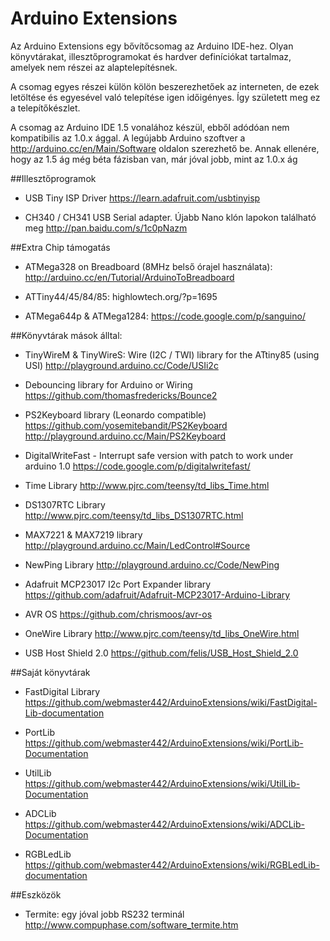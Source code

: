 # Arduino Extensions

Az Arduino Extensions egy bővítőcsomag az Arduino IDE-hez. Olyan könyvtárakat, illesztőprogramokat és hardver definíciókat tartalmaz, amelyek nem részei az alaptelepítésnek.

A csomag egyes részei külön kölön beszerezhetőek az interneten, de ezek letöltése és egyesével való telepítése igen időigényes. Így született meg ez a telepítőkészlet.

A csomag az Arduino IDE 1.5 vonalához készül, ebből adódóan nem kompatibilis az 1.0.x ággal. A legújabb Arduino szoftver a http://arduino.cc/en/Main/Software oldalon szerezhető be. Annak ellenére, hogy az 1.5 ág még béta fázisban van, már jóval jobb, mint az 1.0.x ág

##Illesztőprogramok

* USB Tiny ISP Driver
	https://learn.adafruit.com/usbtinyisp

* CH340 / CH341 USB Serial adapter. Újabb Nano klón lapokon található meg
	http://pan.baidu.com/s/1c0pNazm

##Extra Chip támogatás 

* ATMega328 on Breadboard (8MHz belső órajel használata):
	http://arduino.cc/en/Tutorial/ArduinoToBreadboard
 
* ATTiny44/45/84/85:
	highlowtech.org/?p=1695
 
* ATMega644p & ATMega1284:
	https://code.google.com/p/sanguino/

##Könyvtárak mások álltal:

* TinyWireM & TinyWireS: Wire (I2C / TWI) library for the ATtiny85 (using USI)
	http://playground.arduino.cc/Code/USIi2c

* Debouncing library for Arduino or Wiring
	https://github.com/thomasfredericks/Bounce2

* PS2Keyboard library (Leonardo compatible)
	https://github.com/yosemitebandit/PS2Keyboard
	http://playground.arduino.cc/Main/PS2Keyboard

* DigitalWriteFast - Interrupt safe version with patch to work under arduino 1.0
	https://code.google.com/p/digitalwritefast/

* Time Library
	http://www.pjrc.com/teensy/td_libs_Time.html

* DS1307RTC Library
	http://www.pjrc.com/teensy/td_libs_DS1307RTC.html

* MAX7221 & MAX7219 library
	http://playground.arduino.cc/Main/LedControl#Source

* NewPing Library
	http://playground.arduino.cc/Code/NewPing

* Adafruit MCP23017 I2c Port Expander library
	https://github.com/adafruit/Adafruit-MCP23017-Arduino-Library

* AVR OS
	https://github.com/chrismoos/avr-os

* OneWire Library
	http://www.pjrc.com/teensy/td_libs_OneWire.html
	
* USB Host Shield 2.0
	https://github.com/felis/USB_Host_Shield_2.0

##Saját könyvtárak

* FastDigital Library
	https://github.com/webmaster442/ArduinoExtensions/wiki/FastDigital-Lib-documentation

* PortLib
	https://github.com/webmaster442/ArduinoExtensions/wiki/PortLib-Documentation

* UtilLib
	https://github.com/webmaster442/ArduinoExtensions/wiki/UtilLib-Documentation

* ADCLib
	https://github.com/webmaster442/ArduinoExtensions/wiki/ADCLib-Documentation

* RGBLedLib
	https://github.com/webmaster442/ArduinoExtensions/wiki/RGBLedLib-documentation

##Eszközök
* Termite: egy jóval jobb RS232 terminál
	http://www.compuphase.com/software_termite.htm